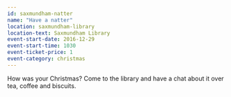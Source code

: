 ```yaml
---
id: saxmundham-natter
name: "Have a natter"
location: saxmundham-library
location-text: Saxmundham Library
event-start-date: 2016-12-29
event-start-time: 1030
event-ticket-price: 1
event-category: christmas
---
```


How was your Christmas?  Come to the library and have a chat about it over tea, coffee and biscuits.
